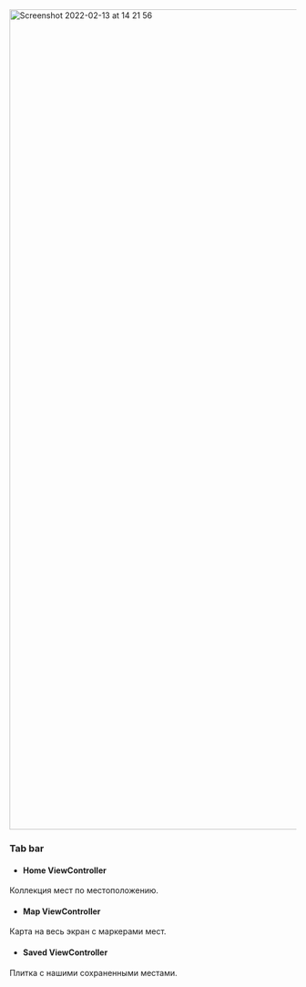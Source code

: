 <img width="1440" alt="Screenshot 2022-02-13 at 14 21 56" src="https://user-images.githubusercontent.com/43251233/153750689-a97dcf58-d0c3-4ced-96b1-90793cd857ec.png">


### Tab bar
- #### Home ViewController
Коллекция мест по местоположению.
- #### Map ViewController
Карта на весь экран с маркерами мест.
- #### Saved ViewController
Плитка с нашими сохраненными местами.

